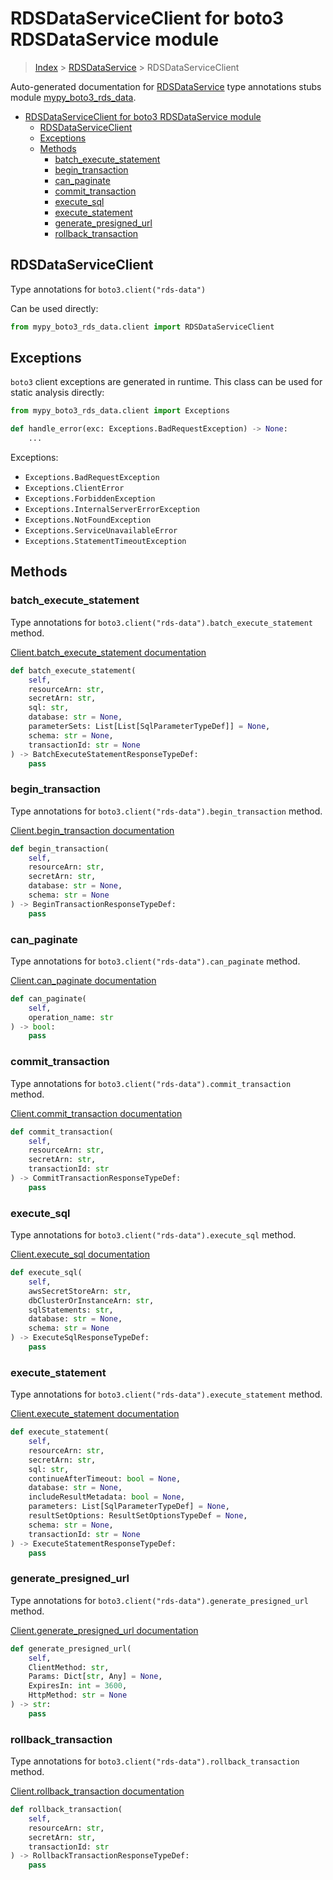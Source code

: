 # RDSDataServiceClient for boto3 RDSDataService module

> [Index](../README.md) > [RDSDataService](./README.md) > RDSDataServiceClient

Auto-generated documentation for [RDSDataService](https://boto3.amazonaws.com/v1/documentation/api/latest/reference/services/rds-data.html#RDSDataService)
type annotations stubs module [mypy_boto3_rds_data](https://pypi.org/project/mypy-boto3-rds-data/).

- [RDSDataServiceClient for boto3 RDSDataService module](#rdsdataserviceclient-for-boto3-rdsdataservice-module)
  - [RDSDataServiceClient](#rdsdataserviceclient)
  - [Exceptions](#exceptions)
  - [Methods](#methods)
    - [batch_execute_statement](#batch_execute_statement)
    - [begin_transaction](#begin_transaction)
    - [can_paginate](#can_paginate)
    - [commit_transaction](#commit_transaction)
    - [execute_sql](#execute_sql)
    - [execute_statement](#execute_statement)
    - [generate_presigned_url](#generate_presigned_url)
    - [rollback_transaction](#rollback_transaction)

## RDSDataServiceClient

Type annotations for `boto3.client("rds-data")`

Can be used directly:

```python
from mypy_boto3_rds_data.client import RDSDataServiceClient
```

## Exceptions


`boto3` client exceptions are generated in runtime. This class can be used for static analysis directly:

```python
from mypy_boto3_rds_data.client import Exceptions

def handle_error(exc: Exceptions.BadRequestException) -> None:
    ...
```


Exceptions:

- `Exceptions.BadRequestException`
- `Exceptions.ClientError`
- `Exceptions.ForbiddenException`
- `Exceptions.InternalServerErrorException`
- `Exceptions.NotFoundException`
- `Exceptions.ServiceUnavailableError`
- `Exceptions.StatementTimeoutException`


## Methods


### batch_execute_statement

Type annotations for `boto3.client("rds-data").batch_execute_statement` method.

[Client.batch_execute_statement documentation](https://boto3.amazonaws.com/v1/documentation/api/latest/reference/services/rds-data.html#RDSDataService.Client.batch_execute_statement)

```python
def batch_execute_statement(
    self,
    resourceArn: str,
    secretArn: str,
    sql: str,
    database: str = None,
    parameterSets: List[List[SqlParameterTypeDef]] = None,
    schema: str = None,
    transactionId: str = None
) -> BatchExecuteStatementResponseTypeDef:
    pass
```

### begin_transaction

Type annotations for `boto3.client("rds-data").begin_transaction` method.

[Client.begin_transaction documentation](https://boto3.amazonaws.com/v1/documentation/api/latest/reference/services/rds-data.html#RDSDataService.Client.begin_transaction)

```python
def begin_transaction(
    self,
    resourceArn: str,
    secretArn: str,
    database: str = None,
    schema: str = None
) -> BeginTransactionResponseTypeDef:
    pass
```

### can_paginate

Type annotations for `boto3.client("rds-data").can_paginate` method.

[Client.can_paginate documentation](https://boto3.amazonaws.com/v1/documentation/api/latest/reference/services/rds-data.html#RDSDataService.Client.can_paginate)

```python
def can_paginate(
    self,
    operation_name: str
) -> bool:
    pass
```

### commit_transaction

Type annotations for `boto3.client("rds-data").commit_transaction` method.

[Client.commit_transaction documentation](https://boto3.amazonaws.com/v1/documentation/api/latest/reference/services/rds-data.html#RDSDataService.Client.commit_transaction)

```python
def commit_transaction(
    self,
    resourceArn: str,
    secretArn: str,
    transactionId: str
) -> CommitTransactionResponseTypeDef:
    pass
```

### execute_sql

Type annotations for `boto3.client("rds-data").execute_sql` method.

[Client.execute_sql documentation](https://boto3.amazonaws.com/v1/documentation/api/latest/reference/services/rds-data.html#RDSDataService.Client.execute_sql)

```python
def execute_sql(
    self,
    awsSecretStoreArn: str,
    dbClusterOrInstanceArn: str,
    sqlStatements: str,
    database: str = None,
    schema: str = None
) -> ExecuteSqlResponseTypeDef:
    pass
```

### execute_statement

Type annotations for `boto3.client("rds-data").execute_statement` method.

[Client.execute_statement documentation](https://boto3.amazonaws.com/v1/documentation/api/latest/reference/services/rds-data.html#RDSDataService.Client.execute_statement)

```python
def execute_statement(
    self,
    resourceArn: str,
    secretArn: str,
    sql: str,
    continueAfterTimeout: bool = None,
    database: str = None,
    includeResultMetadata: bool = None,
    parameters: List[SqlParameterTypeDef] = None,
    resultSetOptions: ResultSetOptionsTypeDef = None,
    schema: str = None,
    transactionId: str = None
) -> ExecuteStatementResponseTypeDef:
    pass
```

### generate_presigned_url

Type annotations for `boto3.client("rds-data").generate_presigned_url` method.

[Client.generate_presigned_url documentation](https://boto3.amazonaws.com/v1/documentation/api/latest/reference/services/rds-data.html#RDSDataService.Client.generate_presigned_url)

```python
def generate_presigned_url(
    self,
    ClientMethod: str,
    Params: Dict[str, Any] = None,
    ExpiresIn: int = 3600,
    HttpMethod: str = None
) -> str:
    pass
```

### rollback_transaction

Type annotations for `boto3.client("rds-data").rollback_transaction` method.

[Client.rollback_transaction documentation](https://boto3.amazonaws.com/v1/documentation/api/latest/reference/services/rds-data.html#RDSDataService.Client.rollback_transaction)

```python
def rollback_transaction(
    self,
    resourceArn: str,
    secretArn: str,
    transactionId: str
) -> RollbackTransactionResponseTypeDef:
    pass
```




